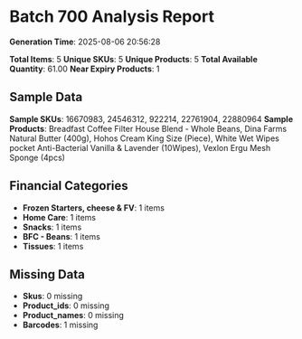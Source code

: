 # Batch 700 Analysis Report

**Generation Time**: 2025-08-06 20:56:28

**Total Items**: 5
**Unique SKUs**: 5
**Unique Products**: 5
**Total Available Quantity**: 61.00
**Near Expiry Products**: 1

## Sample Data
**Sample SKUs**: 16670983, 24546312, 922214, 22761904, 22880964
**Sample Products**: Breadfast Coffee Filter House Blend - Whole Beans, Dina Farms Natural Butter (400g), Hohos Cream King Size (Piece), White Wet Wipes pocket Anti-Bacterial Vanilla & Lavender (10Wipes), Vexlon Ergu Mesh Sponge (4pcs)

## Financial Categories
- **Frozen Starters, cheese & FV**: 1 items
- **Home Care**: 1 items
- **Snacks**: 1 items
- **BFC - Beans**: 1 items
- **Tissues**: 1 items

## Missing Data
- **Skus**: 0 missing
- **Product_ids**: 0 missing
- **Product_names**: 0 missing
- **Barcodes**: 1 missing
